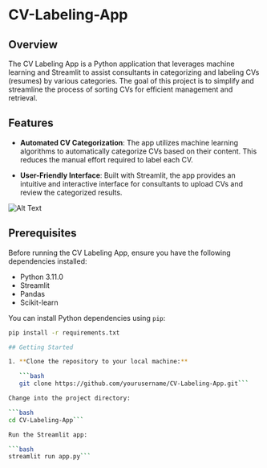 # CV-Labeling-App

## Overview

The CV Labeling App is a Python application that leverages machine learning and Streamlit to assist consultants in categorizing and labeling CVs (resumes) by various categories. The goal of this project is to simplify and streamline the process of sorting CVs for efficient management and retrieval.

## Features

- **Automated CV Categorization**: The app utilizes machine learning algorithms to automatically categorize CVs based on their content. This reduces the manual effort required to label each CV.

- **User-Friendly Interface**: Built with Streamlit, the app provides an intuitive and interactive interface for consultants to upload CVs and review the categorized results.

![Alt Text](https://i.ibb.co/82KxqdR/app.png)

## Prerequisites

Before running the CV Labeling App, ensure you have the following dependencies installed:

- Python 3.11.0
- Streamlit
- Pandas
- Scikit-learn

You can install Python dependencies using `pip`:

```bash
pip install -r requirements.txt

## Getting Started

1. **Clone the repository to your local machine:**

   ```bash
   git clone https://github.com/yourusername/CV-Labeling-App.git```

Change into the project directory:

```bash
cd CV-Labeling-App```

Run the Streamlit app:

```bash
streamlit run app.py```

